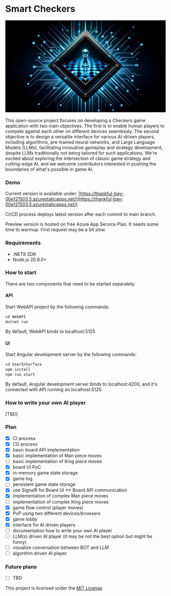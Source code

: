 # Smart Checkers

![screenshot](logo.png)

This open-source project focuses on developing a Checkers game application with two main objectives. The first is to enable human players to compete against each other on different devices seamlessly. The second objective is to design a versatile interface for various AI-driven players, including algorithms, pre-trained neural networks, and Large Language Models (LLMs), facilitating innovative gameplay and strategy development, despite LLMs traditionally not being tailored for such applications. We're excited about exploring the intersection of classic game strategy and cutting-edge AI, and we welcome contributors interested in pushing the boundaries of what's possible in game AI.
### Demo
Current version is available under: [https://thankful-bay-00e121503.5.azurestaticapps.net/](https://thankful-bay-00e121503.5.azurestaticapps.net/)

CI/CD process deploys latest version after each commit to main branch.

Preview version is hosted on free Azure App Service Plan. It needs some time to warmup. First request may be a bit slow.
### Requirements
- .NET8 SDK
- Node.js 20.9.0+

### How to start

There are two components that need to be started separately.

#### API

Start WebAPI project by the following commands:

```
cd WebAPI
dotnet run
```
By default, WebAPI binds to localhost:5125

#### UI

Start Angular development server by the following commands:

```
cd UserInterface
npm install
npm run start
```

By default, Angular development server binds to localhost:4200, and it's connected with API running on localhost:5125.


### How to write your own AI player
[TBD]


### Plan

- [X] CI process
- [X] CD process
- [X] basic board API implementation
- [X] basic implementation of Man piece moves
- [ ] basic implementation of King piece moves
- [X] board UI PoC
- [X] in-memory game state storage
- [X] game log
- [ ] persistent game state storage
- [X] use SignalR for Board UI <-> Board API communication
- [X] implementation of complex Man piece moves
- [ ] implementation of complex King piece moves
- [X] game flow control (player moves)
- [X] PvP using two different devices/browsers
- [X] game lobby
- [X] interface for AI driven players
- [ ] documentation how to write your own AI player
- [ ] LLM(s) driven AI player (it may be not the best option but might be funny)
- [ ] visualize conversation between BOT and LLM
- [ ] algorithm driven AI player

### Future plans

- [ ] TBD 

This project is licensed under the [MIT License](LICENSE).